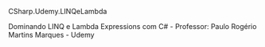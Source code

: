 
CSharp.Udemy.LINQeLambda

Dominando LINQ e Lambda Expressions com C# - Professor: Paulo Rogério Martins Marques - Udemy